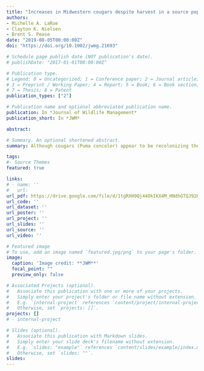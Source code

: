 ```yaml
---
title: "Increases in Midwestern cougars despite harvest in a source population"
authors:
- Michelle A. LaRue
- Clayton K. Nielsen
- Brent S. Pease
date: "2019-08-05T00:00:00Z"
doi: "https://doi.org/10.1002/jwmg.21693"

# Schedule page publish date (NOT publication's date).
# publishDate: "2017-01-01T00:00:00Z"

# Publication type.
# Legend: 0 = Uncategorized; 1 = Conference paper; 2 = Journal article;
# 3 = Preprint / Working Paper; 4 = Report; 5 = Book; 6 = Book section;
# 7 = Thesis; 8 = Patent
publication_types: ["2"]

# Publication name and optional abbreviated publication name.
publication: In *Journal of Wildlife Management*
publication_short: In *JWM*

abstract: 

# Summary. An optional shortened abstract.
summary: Although cougars (Puma concolor) appear to be recolonizing the midwestern United States, there is concern that hunting in source populations may prevent cougars from dispersing eastward. We use carcass data of cougars in the Midwest collected during 1990–2015 to quantify whether cougar hunting in the Black Hills affected cougar distribution and presence in the Midwest.

tags:
#- Source Themes
featured: true

links:
# - name: ''
#   url: 
url_pdf: https://drive.google.com/file/d/1tgRXH9Qj44OkIKX4M_HNdhGTQJ92Ksu_/view?usp=sharing
url_code: ''
url_dataset: ''
url_poster: ''
url_project: ''
url_slides: ''
url_source: ''
url_video: ''

# Featured image
# To use, add an image named `featured.jpg/png` to your page's folder. 
image:
  caption: 'Image credit: **JWM**'
  focal_point: ""
  preview_only: false

# Associated Projects (optional).
#   Associate this publication with one or more of your projects.
#   Simply enter your project's folder or file name without extension.
#   E.g. `internal-project` references `content/project/internal-project/index.md`.
#   Otherwise, set `projects: []`.
projects: []
# - internal-project

# Slides (optional).
#   Associate this publication with Markdown slides.
#   Simply enter your slide deck's filename without extension.
#   E.g. `slides: "example"` references `content/slides/example/index.md`.
#   Otherwise, set `slides: ""`.
slides:
---
```


